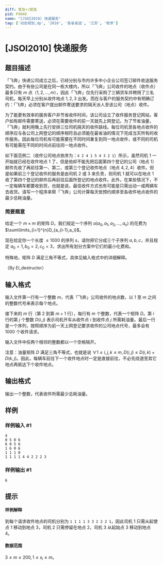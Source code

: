 ```yaml
---
diff: 普及+/提高
pid: P4046
name: "[JSOI2010] 快递服务"
tag: ['动态规划,dp', '2010', '各省省选', '江苏', '枚举']
---
```

# [JSOI2010] 快递服务
## 题目描述

「飞奔」快递公司成立之后，已经分别与市内许多中小企业公司签订邮件收送服务契约。由于有些公司是在同一栋大楼内，所以「飞奔」公司收件的地点（收件点）最多只有 $m$ 点（$1,2,\dots,m$），因此「飞奔」仅先行采购了三辆货车并聘用了三名司机，每天早上分别从收件地点 $1,2,3$ 出发。而在与客户的服务契约中有明确订约：「飞奔」必须在客户提出邮件寄送要求的隔天派人至该公司（地点）收件。

为了能更有效率的服务客户并节省收件时间，该公司设立了收件服务登记网站，客户如有邮件需要寄送，必须在需要收件的前一天就先上网登记。为了节省油量，「飞奔」就利用晚上先行安排三位司机隔天的收件路线。每位司机至各地点收件的顺序应与各公司上网登记的顺序相符且必须能在最省油的情况下完成当天所有的收件服务。因此每位司机有可能需要在不同时间重复到同一地点收件，或不同的司机有可能需在不同的时间点前往同一地点收件。

如下面范例二（收件公司地点依序为：`4 2 4 1 5 4 3 2 1`）所示，虽然司机 $1$ 一开始就已经在收件地点 $1$ 了，但是他却不能先把后面第四个登记的公司（地点 $1$）邮件先收了再前往第一、第二、或第三个登记收件地点（地点 $4,2,4$）收件。但是如果前三个登记收件的服务是由司机 $2$ 或 $3$ 来负责，则司机 $1$ 就可以在地点 $1$ 收了第四个登记的邮件后再前往后面所登记的地点收件。此外，在某些情况下，不一定每辆车都要收到货，也就是说，最佳收件方式也有可能是只需出动一或两辆车去收货。请写一个程序来帮「飞奔」公司计算每天依预约顺序至各收件地点收件的最少总耗油量。

### 简要题意

给定一个 $m \times m$ 的矩阵 $D$。我们规定一个序列 $a(a_0,a_1,a_2,\dots,a_n)$ 的花费为 $\sum\limits_{i=1}^{n}D_{a_{i-1},a_i}$。

现在给定你一个长度 $\leq 1000$ 的序列 $s$，请你把它分成三个子序列 $a,b,c$，并且规定 $a_0=1,b_0=2,c_0=3$，求出所有划分方案中它们的最小化费和。

特殊地，矩阵 $D$ 满足三角不等式，具体见输入格式中的详细解释。

（By El_destructor）
## 输入格式

输入文件第一行有一个整数 $m$，代表「飞奔」公司收件的地点数，以 $1$ 至 $m$ 之间的整数代号来表示每个地点。

接下来的 $m$ 行（第 $2$ 到第 $m+1$ 行），每行有 $m$ 个整数，代表一个矩阵 $D$。第 $i$ 行的第 $j$ 个整数 $D(i,j)$ 表示司机开车从收件点 $i$ 到收件点 $j$ 所需耗油量。最后一行是一个序列，按照顺序为前一天上网登记要求收件的公司地点代号，最多会有 $1000$ 个收件请求。

输入文件中任两个相邻的整数都以一个空格隔开。

注意：油量矩阵 $D$ 满足三角不等式，也就是说 $\forall 1 \leq i,j,k \leq m,D(i,j) \leq D(i,k)+D(k,j)$。因此，每辆车前往下一个收件地点时一定是直接前往，不必先绕道至其它地点再抵达下个收件地点。
## 输出格式

输出一个整数，代表收件所需最少总耗油量。

## 样例

### 样例输入 #1
```
4 
0 5 0 6 
6 0 5 6 
1 6 0 6 
1 1 1 0 
1 1 1 1 4 4 2 2 2 3 
```
### 样例输出 #1
```
6
```
## 提示

#### 样例解释

到每个请求收件地点的司机分别为 `1 1 1 1 3 3 2 2 2 1`，因此司机 $1$ 只需从起使点 $1$ 移动到地点 $3$，司机 $2$ 只需停留在地点 $2$，司机 $3$ 从起始点 $3$ 移动到地点 $4$。

#### 数据范围

$3 \leq m \leq 200,1 \leq s_i \leq m$。
